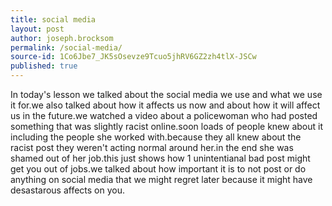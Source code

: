 ```yaml
---
title: social media
layout: post
author: joseph.brocksom
permalink: /social-media/
source-id: 1Co6Jbe7_JK5sOsevze9Tcuo5jhRV6GZ2zh4tlX-JSCw
published: true
---
```

In today's lesson we talked about the social media we use and what we use it for.we also talked about how it affects us now and about how it will affect us in the future.we watched a video about a policewoman who had posted something that was slightly racist online.soon loads of people knew about it including the people she worked with.because they all knew about the racist post they weren't acting normal around her.in the end she was shamed out of her job.this just shows how 1 unintentianal bad post might get you out of jobs.we talked about how important it is to not post or do anything on social media that we might regret later because it might have desastarous affects on you.

